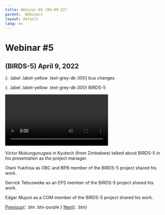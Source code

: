 ```yaml
---
title: Webinar-05 (04-09-22)
parent:  Webinars
layout: default
lang: en
---
```


# Webinar #5 
## (BIRDS-5) April 9, 2022

{: .label .label-yellow .text-grey-dk-300}
bus changes

{: .label .label-yellow .text-grey-dk-300}
BIRDS-5

<div style="display: flex; gap: 10px; align-items: flex-start;">
  <!-- Video Section -->
  <div style="flex: 2; max-width: 66%;">
    <video controls width="100%" height="auto">
      <source src="https://birds-project.com/open-source/video/birds_bus_opensource_webinar_5.mp4" type="video/mp4" type="video/mp4" type="video/mp4">
      Your browser does not support the video tag.
    </video>
  </div>
</div>

Victor Mukungunugwa in Kyutech (from Zimbabwe) talked about BIRDS-5 in his presentation as the project manager.

Otani Yukihisa as OBC and BPB member of the BIRDS-5 project shared his work.

Derrick Tebusweke as an EPS member of the BIRDS-5 project shared his work.

Edgar Mujuni as a COM member of the BIRDS-5 project shared his work.

[Previous]({{site.url}}/resources/webinars/webinar-04/){: .btn .btn-purple }
[Next]({{site.url}}/resources/webinars/webinar-06/){: .btn}


